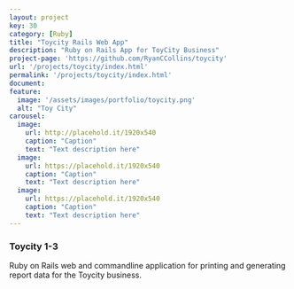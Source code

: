 ```yaml
---
layout: project
key: 30
category: [Ruby]
title: "Toycity Rails Web App"
description: "Ruby on Rails App for ToyCity Business"
project-page: 'https://github.com/RyanCCollins/toycity'
url: '/projects/toycity/index.html'
permalink: '/projects/toycity/index.html'
document:
feature:
  image: '/assets/images/portfolio/toycity.png'
  alt: "Toy City"
carousel:
  image:
    url: http://placehold.it/1920x540
    caption: "Caption"
    text: "Text description here"
  image:
    url: https://placehold.it/1920x540
    caption: "Caption"
    text: "Text description here"
  image:
    url: https://placehold.it/1920x540
    caption: "Caption"
    text: "Text description here"
---
```


### Toycity 1-3

Ruby on Rails web and commandline application for printing and generating report data for the Toycity business.
